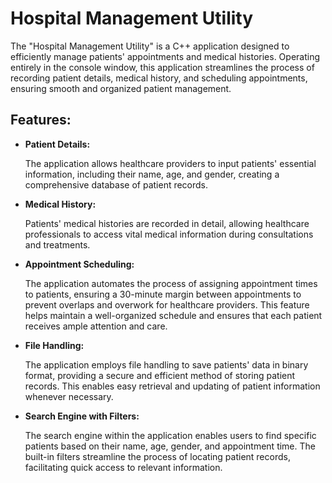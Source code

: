 <div>
    <h1>Hospital Management Utility</h1>
    <p>
        The "Hospital Management Utility" is a C++ application designed to
        efficiently manage patients' appointments and medical histories. Operating entirely in the
        console window, this application streamlines the process of recording patient details,
        medical history, and scheduling appointments, ensuring smooth and organized patient
        management.
    </p>
    <h2>Features:</h2>
    <ul>
        <li><b>Patient Details:</b></li>
        <p>
            The application allows healthcare providers to input patients' essential information,
            including their name, age, and gender, creating a comprehensive database of patient
            records.
        </p>
        <li><b>Medical History:</b></li>
        <p>
            Patients' medical histories are recorded in detail, allowing healthcare professionals to
            access vital medical information during consultations and treatments.
        </p>
        <li><b>Appointment Scheduling:</b></li>
        <p>
            The application automates the process of assigning appointment times to patients,
            ensuring a 30-minute margin between appointments to prevent overlaps and overwork for
            healthcare providers. This feature helps maintain a well-organized schedule and ensures
            that each patient receives ample attention and care.
        </p>
        <li><b>File Handling:</b></li>
        <p>
            The application employs file handling to save patients' data in binary format, providing
            a secure and efficient method of storing patient records. This enables easy retrieval
            and updating of patient information whenever necessary.
        </p>
        <li><b>Search Engine with Filters:</b></li>
        <p>
            The search engine within the application enables users to find specific patients based
            on their name, age, gender, and appointment time. The built-in filters streamline the
            process of locating patient records, facilitating quick access to relevant information.
        </p>
    </ul>
</div>
